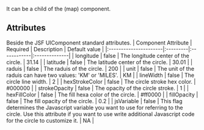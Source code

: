 It can be a child of the (map) component.

## Attributes ##
Beside the JSF UIComponent standard attributes.
| Component Attribute   | Required | Description | Default value |
|:----------------------|:---------|:------------|:--------------|
| longitude | false | The longitude center of the circle. | 31.14 |
| latitude | false | The latitude center of the circle. | 30.01 |
| raduis | false | The raduis of the circle. | 200 |
| unit | false | The unit of the raduis can have two values: 'KM' or 'MILES'. | KM |
| lineWidth | false | The circle line width. | 2 |
| hexStrokeColor | false | The circle stroke hex color. | #000000 |
| strokeOpacity | false | The opacity of the circle stroke. | 1 |
| hexFillColor | false | The fill hexa color of the circle. | #ff0000 |
| fillOpacity | false | The fill opacity of the circle. | 0.2 |
| jsVariable | false | This flag determines the Javascript variable you want to use for referring to the circle. Use this attribute if you want to use write additional Javascript code for the circle to customize it. | NA |